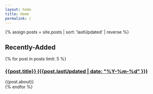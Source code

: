 ```yaml
---
layout: home
title: Home
permalink: /
---
```


{% assign posts = site.posts | sort: 'lastUpdated' | reverse %}

<div id="posts">
  <h2>Recently-Added</h2>
  {% for post in posts limit: 5 %}
    <div class="py-1" data-tags="{{post.tags | join: ' ' | upcase }}" data-title="{{post.about | upcase}}">
      <h3><a href="{{site.baseurl}}{{ post.url }}">{{post.title}} ({{post.lastUpdated | date: "%Y-%m-%d" }})</a></h3>
      <div class="text-sm text-gray-400" data-tags="{{post.tags | join: ' ' | upcase }}" data-title="{{post.about | upcase}}">{{post.about}}</div>
    </div>
  {% endfor %}
</div>